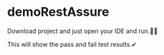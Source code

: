 # demoRestAssure

Download project and just open your IDE and run.🐱‍🏍

This will show the pass and fail test results.✔
